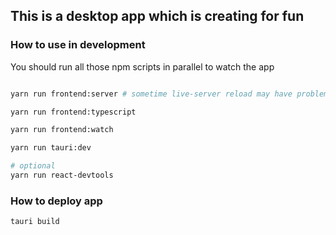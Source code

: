 ## This is a desktop app which is creating for fun

### How to use in development

You should run all those npm scripts in parallel to watch the app
```bash

yarn run frontend:server # sometime live-server reload may have problem, just restart it

yarn run frontend:typescript

yarn run frontend:watch

yarn run tauri:dev

# optional
yarn run react-devtools
```

### How to deploy app
```bash
tauri build
```

